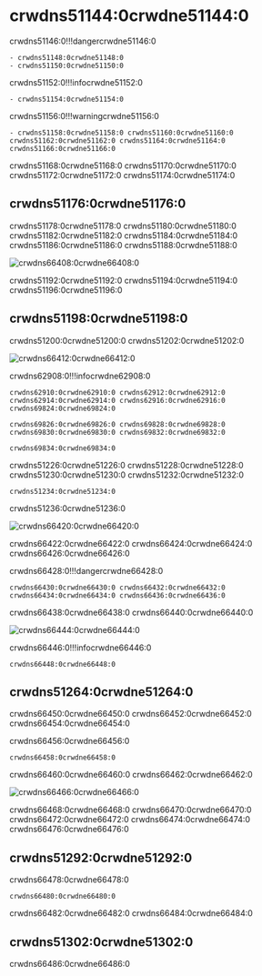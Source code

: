 # crwdns51144:0crwdne51144:0

crwdns51146:0!!!dangercrwdne51146:0

    - crwdns51148:0crwdne51148:0
    - crwdns51150:0crwdne51150:0

crwdns51152:0!!!infocrwdne51152:0

    - crwdns51154:0crwdne51154:0

crwdns51156:0!!!warningcrwdne51156:0

    - crwdns51158:0crwdne51158:0 crwdns51160:0crwdne51160:0 crwdns51162:0crwdne51162:0 crwdns51164:0crwdne51164:0 crwdns51166:0crwdne51166:0

crwdns51168:0crwdne51168:0 crwdns51170:0crwdne51170:0 crwdns51172:0crwdne51172:0 crwdns51174:0crwdne51174:0

## crwdns51176:0crwdne51176:0

crwdns51178:0crwdne51178:0 crwdns51180:0crwdne51180:0 crwdns51182:0crwdne51182:0 crwdns51184:0crwdne51184:0 crwdns51186:0crwdne51186:0 crwdns51188:0crwdne51188:0

![crwdns66408:0crwdne66408:0](crwdns66406:0crwdne66406:0)

crwdns51192:0crwdne51192:0 crwdns51194:0crwdne51194:0 crwdns51196:0crwdne51196:0

## crwdns51198:0crwdne51198:0

crwdns51200:0crwdne51200:0 crwdns51202:0crwdne51202:0

![crwdns66412:0crwdne66412:0](crwdns66410:0crwdne66410:0)

crwdns62908:0!!!infocrwdne62908:0

    crwdns62910:0crwdne62910:0 crwdns62912:0crwdne62912:0 crwdns62914:0crwdne62914:0 crwdns62916:0crwdne62916:0 crwdns69824:0crwdne69824:0
    
    crwdns69826:0crwdne69826:0 crwdns69828:0crwdne69828:0  crwdns69830:0crwdne69830:0 crwdns69832:0crwdne69832:0
    
    crwdns69834:0crwdne69834:0

crwdns51226:0crwdne51226:0 crwdns51228:0crwdne51228:0 crwdns51230:0crwdne51230:0 crwdns51232:0crwdne51232:0

 `crwdns51234:0crwdne51234:0`

crwdns51236:0crwdne51236:0

![crwdns66420:0crwdne66420:0](crwdns66418:0crwdne66418:0)

crwdns66422:0crwdne66422:0  crwdns66424:0crwdne66424:0  crwdns66426:0crwdne66426:0

crwdns66428:0!!!dangercrwdne66428:0

    crwdns66430:0crwdne66430:0 crwdns66432:0crwdne66432:0 crwdns66434:0crwdne66434:0 crwdns66436:0crwdne66436:0

crwdns66438:0crwdne66438:0 crwdns66440:0crwdne66440:0

![crwdns66444:0crwdne66444:0](crwdns66442:0crwdne66442:0)

crwdns66446:0!!!infocrwdne66446:0

    crwdns66448:0crwdne66448:0

## crwdns51264:0crwdne51264:0

crwdns66450:0crwdne66450:0 crwdns66452:0crwdne66452:0 crwdns66454:0crwdne66454:0

crwdns66456:0crwdne66456:0

`crwdns66458:0crwdne66458:0`

crwdns66460:0crwdne66460:0 crwdns66462:0crwdne66462:0

![crwdns66466:0crwdne66466:0](crwdns66464:0crwdne66464:0)

crwdns66468:0crwdne66468:0 crwdns66470:0crwdne66470:0 crwdns66472:0crwdne66472:0 crwdns66474:0crwdne66474:0 crwdns66476:0crwdne66476:0

## crwdns51292:0crwdne51292:0

crwdns66478:0crwdne66478:0

`crwdns66480:0crwdne66480:0`

crwdns66482:0crwdne66482:0 crwdns66484:0crwdne66484:0

## crwdns51302:0crwdne51302:0

crwdns66486:0crwdne66486:0
